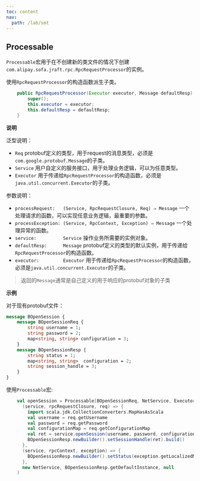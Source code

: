 ```yaml
---
toc: content
nav:
  path: /lab/smt
---
```


## Processable

`Processable`宏用于在不创建新的类文件的情况下创建`com.alipay.sofa.jraft.rpc.RpcRequestProcessor`的实例。

使用`RpcRequestProcessor`的构造函数派生子类。
```java
    public RpcRequestProcessor(Executor executor, Message defaultResp) {
        super();
        this.executor = executor;
        this.defaultResp = defaultResp;
    }
```

**说明**

泛型说明：
- `Req` protobuf定义的类型，用于request的消息类型，必须是`com.google.protobuf.Message`的子类。
- `Service` 用户自定义的服务接口，用于处理业务逻辑，可以为任意类型。
- `Executor` 用于传递给`RpcRequestProcessor`的构造函数，必须是`java.util.concurrent.Executor`的子类。

参数说明：
- `processRequest:   (Service, RpcRequestClosure, Req) ⇒ Message` 一个处理请求的函数，可以实现任意业务逻辑，最重要的参数。
- `processException: (Service, RpcContext, Exception) ⇒ Message` 一个处理异常的函数。
- `service:          Service` 操作业务所需要的实例对象。
- `defaultResp:      Message` protobuf定义的类型的默认实例，用于传递给`RpcRequestProcessor`的构造函数。
- `executor:         Executor` 用于传递给`RpcRequestProcessor`的构造函数，必须是`java.util.concurrent.Executor`的子类。

> 返回的`Message`通常是自己定义的用于响应的protobuf对象的子类

**示例**

对于现有protobuf文件：
```proto
message BOpenSession {
    message BOpenSessionReq {
        string username = 1;
        string password = 2;
        map<string, string> configuration = 3;
    }
    message BOpenSessionResp {
        string status = 1;
        map<string, string>  configuration = 2;
        string session_handle = 3;
    }
}
```

使用`Processable`宏:
```scala
    val openSession = Processable[BOpenSessionReq, NetService, Executor](
      (service, rpcRequestClosure, req) => {
        import scala.jdk.CollectionConverters.MapHasAsScala
        val username = req.getUsername
        val password = req.getPassword
        val configurationMap = req.getConfigurationMap
        val ret = service.openSession(username, password, configurationMap.asScala.toMap)
        BOpenSessionResp.newBuilder().setSessionHandle(ret).build()
      },
      (service, rpcContext, exception) => {
        BOpenSessionResp.newBuilder().setStatus(exception.getLocalizedMessage).build()
      },
      new NetService, BOpenSessionResp.getDefaultInstance, null
    )
```
